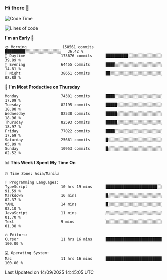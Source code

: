 ### Hi there 👋

<!--START_SECTION:waka-->
![Code Time](http://img.shields.io/badge/Code%20Time-6%2C265%20hrs%2025%20mins-blue)

![Lines of code](https://img.shields.io/badge/From%20Hello%20World%20I%27ve%20Written-144.1%20million%20lines%20of%20code-blue)

**I'm an Early 🐤** 

```text
🌞 Morning                158561 commits      █████████░░░░░░░░░░░░░░░░   36.42 % 
🌆 Daytime                173676 commits      ██████████░░░░░░░░░░░░░░░   39.89 % 
🌃 Evening                64455 commits       ████░░░░░░░░░░░░░░░░░░░░░   14.81 % 
🌙 Night                  38651 commits       ██░░░░░░░░░░░░░░░░░░░░░░░   08.88 % 
```
📅 **I'm Most Productive on Thursday** 

```text
Monday                   74381 commits       ████░░░░░░░░░░░░░░░░░░░░░   17.09 % 
Tuesday                  82195 commits       █████░░░░░░░░░░░░░░░░░░░░   18.88 % 
Wednesday                82538 commits       █████░░░░░░░░░░░░░░░░░░░░   18.96 % 
Thursday                 82593 commits       █████░░░░░░░░░░░░░░░░░░░░   18.97 % 
Friday                   77022 commits       ████░░░░░░░░░░░░░░░░░░░░░   17.69 % 
Saturday                 25661 commits       █░░░░░░░░░░░░░░░░░░░░░░░░   05.89 % 
Sunday                   10953 commits       █░░░░░░░░░░░░░░░░░░░░░░░░   02.52 % 
```


📊 **This Week I Spent My Time On** 

```text
🕑︎ Time Zone: Asia/Manila

💬 Programming Languages: 
TypeScript               10 hrs 19 mins      ███████████████████████░░   91.59 % 
Markdown                 16 mins             █░░░░░░░░░░░░░░░░░░░░░░░░   02.37 % 
YAML                     14 mins             █░░░░░░░░░░░░░░░░░░░░░░░░   02.10 % 
JavaScript               11 mins             ░░░░░░░░░░░░░░░░░░░░░░░░░   01.70 % 
Text                     9 mins              ░░░░░░░░░░░░░░░░░░░░░░░░░   01.38 % 

🔥 Editors: 
Cursor                   11 hrs 16 mins      █████████████████████████   100.00 % 

💻 Operating System: 
Mac                      11 hrs 16 mins      █████████████████████████   100.00 % 
```


 Last Updated on 14/09/2025 14:45:05 UTC
<!--END_SECTION:waka-->


<!--
**rad182/rad182** is a ✨ _special_ ✨ repository because its `README.md` (this file) appears on your GitHub profile.

Here are some ideas to get you started:

- 🔭 I’m currently working on ...
- 🌱 I’m currently learning ...
- 👯 I’m looking to collaborate on ...
- 🤔 I’m looking for help with ...
- 💬 Ask me about ...
- 📫 How to reach me: ...
- 😄 Pronouns: ...
- ⚡ Fun fact: ...
-->
